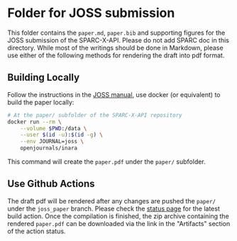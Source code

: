 # Folder for JOSS submission

This folder contains the `paper.md`, `paper.bib` and supporting
figures for the JOSS submission of the SPARC-X-API. Please do not add
SPARC doc in this directory. While most of the writings should be done
in Markdown, please use either of the following methods for rendering
the draft into pdf format.

## Building Locally

Follow the instructions in the [JOSS
manual](https://joss.readthedocs.io/en/latest/paper.html#docker), use
docker (or equivalent) to build the paper locally:

```bash
# At the paper/ subfolder of the SPARC-X-API repository
docker run --rm \
    --volume $PWD:/data \
    --user $(id -u):$(id -g) \
    --env JOURNAL=joss \
    openjournals/inara
```
This command will create the `paper.pdf` under the `paper/` subfolder.

## Use Github Actions

The draft pdf will be rendered after any changes are pushed the
`paper/` under the `joss_paper` branch. Please check the [status
page](https://github.com/alchem0x2A/SPARC-X-API/actions/workflows/joss_paper.yml)
for the latest build action. Once the compilation is finished, the zip
archive containing the rendered `paper.pdf` can be downloaded via the
link in the "Artifacts" section of the action status.
